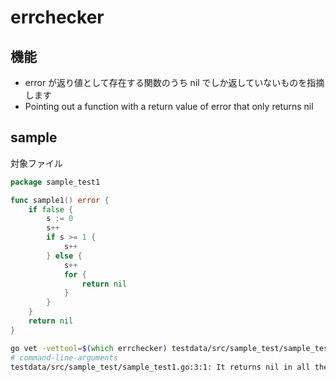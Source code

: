 # errchecker

## 機能

- error が返り値として存在する関数のうち nil でしか返していないものを指摘します
- Pointing out a function with a return value of error that only returns nil

## sample

対象ファイル

```go
package sample_test1

func sample1() error {
	if false {
		s := 0
		s++
		if s >= 1 {
			s++
		} else {
			s++
			for {
				return nil
			}
		}
	}
	return nil
}
```

```zsh
go vet -vettool=$(which errchecker) testdata/src/sample_test/sample_test1.go
# command-line-arguments
testdata/src/sample_test/sample_test1.go:3:1: It returns nil in all the places where it should return error. Please fix the return value
```
